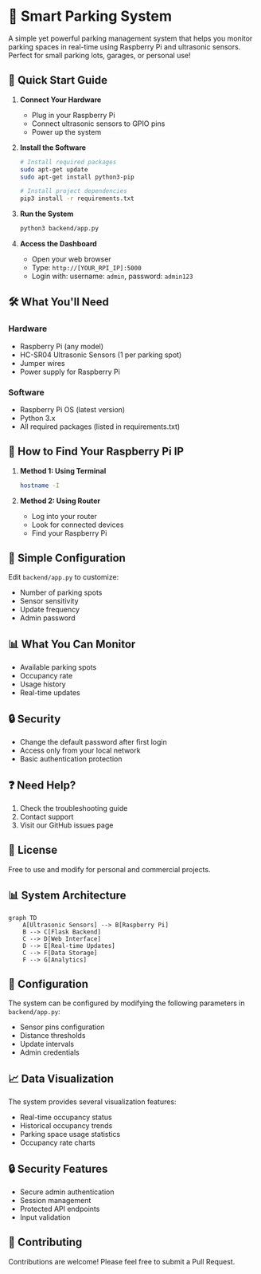 # 🚗 Smart Parking System

A simple yet powerful parking management system that helps you monitor parking spaces in real-time using Raspberry Pi and ultrasonic sensors. Perfect for small parking lots, garages, or personal use!

## 🎯 Quick Start Guide

1. **Connect Your Hardware**
   - Plug in your Raspberry Pi
   - Connect ultrasonic sensors to GPIO pins
   - Power up the system

2. **Install the Software**
   ```bash
   # Install required packages
   sudo apt-get update
   sudo apt-get install python3-pip

   # Install project dependencies
   pip3 install -r requirements.txt
   ```

3. **Run the System**
   ```bash
   python3 backend/app.py
   ```

4. **Access the Dashboard**
   - Open your web browser
   - Type: `http://[YOUR_RPI_IP]:5000`
   - Login with: username: `admin`, password: `admin123`

## 🛠️ What You'll Need

### Hardware
- Raspberry Pi (any model)
- HC-SR04 Ultrasonic Sensors (1 per parking spot)
- Jumper wires
- Power supply for Raspberry Pi

### Software
- Raspberry Pi OS (latest version)
- Python 3.x
- All required packages (listed in requirements.txt)

## 📱 How to Find Your Raspberry Pi IP

1. **Method 1: Using Terminal**
   ```bash
   hostname -I
   ```

2. **Method 2: Using Router**
   - Log into your router
   - Look for connected devices
   - Find your Raspberry Pi

## 🔧 Simple Configuration

Edit `backend/app.py` to customize:
- Number of parking spots
- Sensor sensitivity
- Update frequency
- Admin password

## 📊 What You Can Monitor

- Available parking spots
- Occupancy rate
- Usage history
- Real-time updates

## 🔒 Security

- Change the default password after first login
- Access only from your local network
- Basic authentication protection

## ❓ Need Help?

1. Check the troubleshooting guide
2. Contact support
3. Visit our GitHub issues page

## 📝 License

Free to use and modify for personal and commercial projects.

## 📊 System Architecture

```mermaid
graph TD
    A[Ultrasonic Sensors] --> B[Raspberry Pi]
    B --> C[Flask Backend]
    C --> D[Web Interface]
    D --> E[Real-time Updates]
    C --> F[Data Storage]
    F --> G[Analytics]
```

## 🔧 Configuration

The system can be configured by modifying the following parameters in `backend/app.py`:

- Sensor pins configuration
- Distance thresholds
- Update intervals
- Admin credentials

## 📈 Data Visualization

The system provides several visualization features:

- Real-time occupancy status
- Historical occupancy trends
- Parking space usage statistics
- Occupancy rate charts

## 🔒 Security Features

- Secure admin authentication
- Session management
- Protected API endpoints
- Input validation

## 🤝 Contributing

Contributions are welcome! Please feel free to submit a Pull Request.

